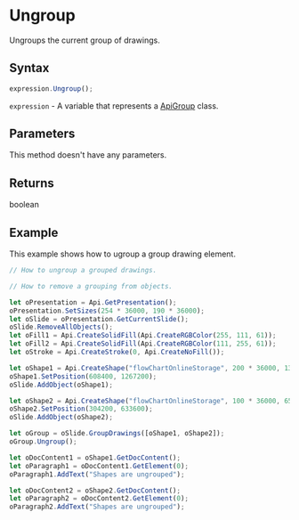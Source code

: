 # Ungroup

Ungroups the current group of drawings.

## Syntax

```javascript
expression.Ungroup();
```

`expression` - A variable that represents a [ApiGroup](../ApiGroup.md) class.

## Parameters

This method doesn't have any parameters.

## Returns

boolean

## Example

This example shows how to ugroup a group drawing element.

```javascript editor-pptx
// How to ungroup a grouped drawings.

// How to remove a grouping from objects.

let oPresentation = Api.GetPresentation();
oPresentation.SetSizes(254 * 36000, 190 * 36000);
let oSlide = oPresentation.GetCurrentSlide();
oSlide.RemoveAllObjects();
let oFill1 = Api.CreateSolidFill(Api.CreateRGBColor(255, 111, 61));
let oFill2 = Api.CreateSolidFill(Api.CreateRGBColor(111, 255, 61));
let oStroke = Api.CreateStroke(0, Api.CreateNoFill());

let oShape1 = Api.CreateShape("flowChartOnlineStorage", 200 * 36000, 130 * 36000, oFill1, oStroke);
oShape1.SetPosition(608400, 1267200);
oSlide.AddObject(oShape1);

let oShape2 = Api.CreateShape("flowChartOnlineStorage", 100 * 36000, 65 * 36000, oFill2, oStroke);
oShape2.SetPosition(304200, 633600);
oSlide.AddObject(oShape2);

let oGroup = oSlide.GroupDrawings([oShape1, oShape2]);
oGroup.Ungroup();

let oDocContent1 = oShape1.GetDocContent();
let oParagraph1 = oDocContent1.GetElement(0);
oParagraph1.AddText("Shapes are ungrouped");

let oDocContent2 = oShape2.GetDocContent();
let oParagraph2 = oDocContent2.GetElement(0);
oParagraph2.AddText("Shapes are ungrouped");

```
